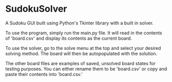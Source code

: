 # SudokuSolver
A Sudoku GUI built using Python's Tkinter library with a built in solver.

To use the program, simply run the main.py file. It will read in the contents of 'board.csv' and display its contents as the current board.

To use the solver, go to the solve menu at the top and select your desired solving method. The board will then be autopopulated with the solution.

The other board files are examples of saved, unsolved board states for testing purposes. You can either rename them to be 'board.csv' or copy and paste their contents into 'board.csv.'
